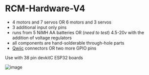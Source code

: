 # RCM-Hardware-V4
* 4 motors and 7 servos OR 6 motors and 3 servos
* 3 additional input only pins
* runs from 5 NiMH AA batteries OR (_need to test_) 4.5-20v with the addition of voltage regulators
* all components are hand-solderable through-hole parts
* [Qwiic](https://www.sparkfun.com/qwiic#faqs) connectors OR two more GPIO pins

Use with 38 pin devkitC ESP32 boards

![image](https://github.com/RCMgames/RCM-Hardware-V4/assets/59814881/adccfb06-a9db-4db0-a004-7929c35aa7d5)
